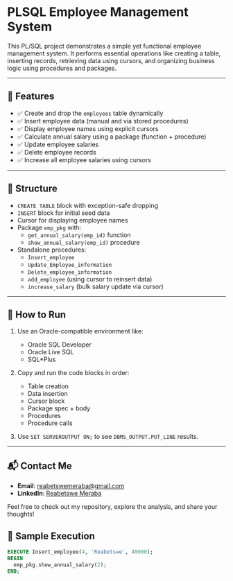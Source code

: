 # PLSQL Employee Management System

This PL/SQL project demonstrates a simple yet functional employee management system. It performs essential operations like creating a table, inserting records, retrieving data using cursors, and organizing business logic using procedures and packages.

---

## 🧾 Features

- ✅ Create and drop the `employees` table dynamically
- ✅ Insert employee data (manual and via stored procedures)
- ✅ Display employee names using explicit cursors
- ✅ Calculate annual salary using a package (function + procedure)
- ✅ Update employee salaries
- ✅ Delete employee records
- ✅ Increase all employee salaries using cursors

---

## 📁 Structure

- `CREATE TABLE` block with exception-safe dropping
- `INSERT` block for initial seed data
- Cursor for displaying employee names
- Package `emp_pkg` with:
  - `get_annual_salary(emp_id)` function
  - `show_annual_salary(emp_id)` procedure
- Standalone procedures:
  - `Insert_employee`
  - `Update_Employee_information`
  - `Delete_employee_information`
  - `add_employee` (using cursor to reinsert data)
  - `increase_salary` (bulk salary update via cursor)

---

## 🚀 How to Run

1. Use an Oracle-compatible environment like:
   - Oracle SQL Developer
   - Oracle Live SQL
   - SQL*Plus

2. Copy and run the code blocks in order:
   - Table creation
   - Data insertion
   - Cursor block
   - Package spec + body
   - Procedures
   - Procedure calls

3. Use `SET SERVEROUTPUT ON;` to see `DBMS_OUTPUT.PUT_LINE` results.

---
## 📬 Contact Me

- **Email**: [reabetswemeraba@gmail.com](mailto:reabetswemeraba@gmail.com)  
- **LinkedIn**: [Reabetswe Meraba](https://www.linkedin.com/in/reabetswe-meraba-155958228?utm_source=share&utm_campaign=share_via&utm_content=profile&utm_medium=android_app)  

Feel free to check out my repository, explore the analysis, and share your thoughts!

## 🧪 Sample Execution

```sql
EXECUTE Insert_employee(4, 'Reabetswe', 40000);
BEGIN
  emp_pkg.show_annual_salary(2);
END;
